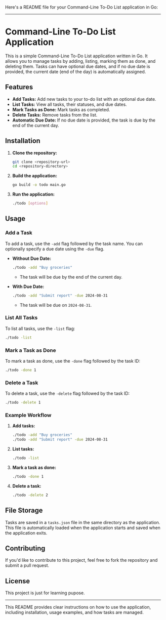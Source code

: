 Here's a README file for your Command-Line To-Do List application in Go:

---

# Command-Line To-Do List Application

This is a simple Command-Line To-Do List application written in Go. It allows you to manage tasks by adding, listing, marking them as done, and deleting them. Tasks can have optional due dates, and if no due date is provided, the current date (end of the day) is automatically assigned.

## Features

- **Add Tasks:** Add new tasks to your to-do list with an optional due date.
- **List Tasks:** View all tasks, their statuses, and due dates.
- **Mark Tasks as Done:** Mark tasks as completed.
- **Delete Tasks:** Remove tasks from the list.
- **Automatic Due Date:** If no due date is provided, the task is due by the end of the current day.

## Installation

1. **Clone the repository:**
   ```bash
   git clone <repository-url>
   cd <repository-directory>
   ```

2. **Build the application:**
   ```bash
   go build -o todo main.go
   ```

3. **Run the application:**
   ```bash
   ./todo [options]
   ```

## Usage

### Add a Task

To add a task, use the `-add` flag followed by the task name. You can optionally specify a due date using the `-due` flag.

- **Without Due Date:**
  ```bash
  ./todo -add "Buy groceries"
  ```
  - The task will be due by the end of the current day.

- **With Due Date:**
  ```bash
  ./todo -add "Submit report" -due 2024-08-31
  ```
  - The task will be due on `2024-08-31`.

### List All Tasks

To list all tasks, use the `-list` flag:

```bash
./todo -list
```

### Mark a Task as Done

To mark a task as done, use the `-done` flag followed by the task ID:

```bash
./todo -done 1
```

### Delete a Task

To delete a task, use the `-delete` flag followed by the task ID:

```bash
./todo -delete 1
```

### Example Workflow

1. **Add tasks:**
   ```bash
   ./todo -add "Buy groceries"
   ./todo -add "Submit report" -due 2024-08-31
   ```

2. **List tasks:**
   ```bash
   ./todo -list
   ```

3. **Mark a task as done:**
   ```bash
   ./todo -done 1
   ```

4. **Delete a task:**
   ```bash
   ./todo -delete 2
   ```

## File Storage

Tasks are saved in a `tasks.json` file in the same directory as the application. This file is automatically loaded when the application starts and saved when the application exits.

## Contributing

If you'd like to contribute to this project, feel free to fork the repository and submit a pull request.

## License

This project is just for learning pupose.

---

This README provides clear instructions on how to use the application, including installation, usage examples, and how tasks are managed.